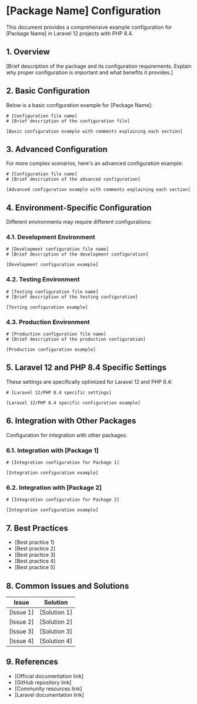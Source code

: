 # [Package Name] Configuration

This document provides a comprehensive example configuration for [Package Name] in Laravel 12 projects with PHP 8.4.

## 1. Overview

[Brief description of the package and its configuration requirements. Explain why proper configuration is important and what benefits it provides.]

## 2. Basic Configuration

Below is a basic configuration example for [Package Name]:

```[file-extension]
# [Configuration file name]
# [Brief description of the configuration file]

[Basic configuration example with comments explaining each section]
```

## 3. Advanced Configuration

For more complex scenarios, here's an advanced configuration example:

```[file-extension]
# [Configuration file name]
# [Brief description of the advanced configuration]

[Advanced configuration example with comments explaining each section]
```

## 4. Environment-Specific Configuration

Different environments may require different configurations:

### 4.1. Development Environment

```[file-extension]
# [Development configuration file name]
# [Brief description of the development configuration]

[Development configuration example]
```

### 4.2. Testing Environment

```[file-extension]
# [Testing configuration file name]
# [Brief description of the testing configuration]

[Testing configuration example]
```

### 4.3. Production Environment

```[file-extension]
# [Production configuration file name]
# [Brief description of the production configuration]

[Production configuration example]
```

## 5. Laravel 12 and PHP 8.4 Specific Settings

These settings are specifically optimized for Laravel 12 and PHP 8.4:

```[file-extension]
# [Laravel 12/PHP 8.4 specific settings]

[Laravel 12/PHP 8.4 specific configuration example]
```

## 6. Integration with Other Packages

Configuration for integration with other packages:

### 6.1. Integration with [Package 1]

```[file-extension]
# [Integration configuration for Package 1]

[Integration configuration example]
```

### 6.2. Integration with [Package 2]

```[file-extension]
# [Integration configuration for Package 2]

[Integration configuration example]
```

## 7. Best Practices

- [Best practice 1]
- [Best practice 2]
- [Best practice 3]
- [Best practice 4]
- [Best practice 5]

## 8. Common Issues and Solutions

| Issue | Solution |
|-------|----------|
| [Issue 1] | [Solution 1] |
| [Issue 2] | [Solution 2] |
| [Issue 3] | [Solution 3] |
| [Issue 4] | [Solution 4] |

## 9. References

- [Official documentation link]
- [GitHub repository link]
- [Community resources link]
- [Laravel documentation link]

